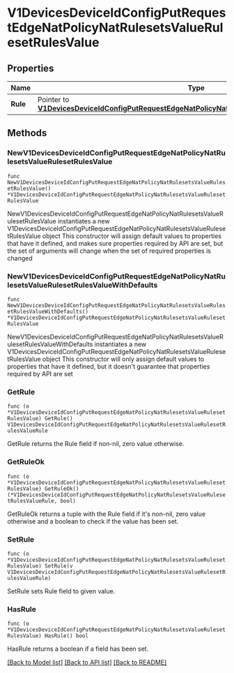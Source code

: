 # V1DevicesDeviceIdConfigPutRequestEdgeNatPolicyNatRulesetsValueRulesetRulesValue

## Properties

Name | Type | Description | Notes
------------ | ------------- | ------------- | -------------
**Rule** | Pointer to [**V1DevicesDeviceIdConfigPutRequestEdgeNatPolicyNatRulesetsValueRulesetRulesValueRule**](V1DevicesDeviceIdConfigPutRequestEdgeNatPolicyNatRulesetsValueRulesetRulesValueRule.md) |  | [optional] 

## Methods

### NewV1DevicesDeviceIdConfigPutRequestEdgeNatPolicyNatRulesetsValueRulesetRulesValue

`func NewV1DevicesDeviceIdConfigPutRequestEdgeNatPolicyNatRulesetsValueRulesetRulesValue() *V1DevicesDeviceIdConfigPutRequestEdgeNatPolicyNatRulesetsValueRulesetRulesValue`

NewV1DevicesDeviceIdConfigPutRequestEdgeNatPolicyNatRulesetsValueRulesetRulesValue instantiates a new V1DevicesDeviceIdConfigPutRequestEdgeNatPolicyNatRulesetsValueRulesetRulesValue object
This constructor will assign default values to properties that have it defined,
and makes sure properties required by API are set, but the set of arguments
will change when the set of required properties is changed

### NewV1DevicesDeviceIdConfigPutRequestEdgeNatPolicyNatRulesetsValueRulesetRulesValueWithDefaults

`func NewV1DevicesDeviceIdConfigPutRequestEdgeNatPolicyNatRulesetsValueRulesetRulesValueWithDefaults() *V1DevicesDeviceIdConfigPutRequestEdgeNatPolicyNatRulesetsValueRulesetRulesValue`

NewV1DevicesDeviceIdConfigPutRequestEdgeNatPolicyNatRulesetsValueRulesetRulesValueWithDefaults instantiates a new V1DevicesDeviceIdConfigPutRequestEdgeNatPolicyNatRulesetsValueRulesetRulesValue object
This constructor will only assign default values to properties that have it defined,
but it doesn't guarantee that properties required by API are set

### GetRule

`func (o *V1DevicesDeviceIdConfigPutRequestEdgeNatPolicyNatRulesetsValueRulesetRulesValue) GetRule() V1DevicesDeviceIdConfigPutRequestEdgeNatPolicyNatRulesetsValueRulesetRulesValueRule`

GetRule returns the Rule field if non-nil, zero value otherwise.

### GetRuleOk

`func (o *V1DevicesDeviceIdConfigPutRequestEdgeNatPolicyNatRulesetsValueRulesetRulesValue) GetRuleOk() (*V1DevicesDeviceIdConfigPutRequestEdgeNatPolicyNatRulesetsValueRulesetRulesValueRule, bool)`

GetRuleOk returns a tuple with the Rule field if it's non-nil, zero value otherwise
and a boolean to check if the value has been set.

### SetRule

`func (o *V1DevicesDeviceIdConfigPutRequestEdgeNatPolicyNatRulesetsValueRulesetRulesValue) SetRule(v V1DevicesDeviceIdConfigPutRequestEdgeNatPolicyNatRulesetsValueRulesetRulesValueRule)`

SetRule sets Rule field to given value.

### HasRule

`func (o *V1DevicesDeviceIdConfigPutRequestEdgeNatPolicyNatRulesetsValueRulesetRulesValue) HasRule() bool`

HasRule returns a boolean if a field has been set.


[[Back to Model list]](../README.md#documentation-for-models) [[Back to API list]](../README.md#documentation-for-api-endpoints) [[Back to README]](../README.md)


